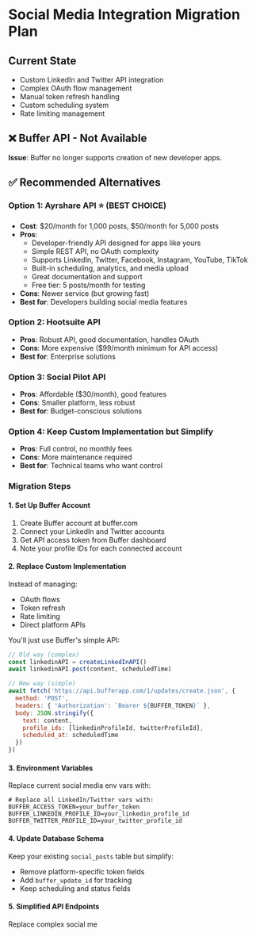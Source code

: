 # Social Media Integration Migration Plan

## Current State
- Custom LinkedIn and Twitter API integration
- Complex OAuth flow management
- Manual token refresh handling
- Custom scheduling system
- Rate limiting management

## ❌ Buffer API - Not Available
**Issue**: Buffer no longer supports creation of new developer apps.

## ✅ Recommended Alternatives

### Option 1: Ayrshare API ⭐ (BEST CHOICE)
- **Cost**: $20/month for 1,000 posts, $50/month for 5,000 posts
- **Pros**: 
  - Developer-friendly API designed for apps like yours
  - Simple REST API, no OAuth complexity
  - Supports LinkedIn, Twitter, Facebook, Instagram, YouTube, TikTok
  - Built-in scheduling, analytics, and media upload
  - Great documentation and support
  - Free tier: 5 posts/month for testing
- **Cons**: Newer service (but growing fast)
- **Best for**: Developers building social media features

### Option 2: Hootsuite API
- **Pros**: Robust API, good documentation, handles OAuth
- **Cons**: More expensive ($99/month minimum for API access)
- **Best for**: Enterprise solutions

### Option 3: Social Pilot API
- **Pros**: Affordable ($30/month), good features
- **Cons**: Smaller platform, less robust
- **Best for**: Budget-conscious solutions

### Option 4: Keep Custom Implementation but Simplify
- **Pros**: Full control, no monthly fees
- **Cons**: More maintenance required
- **Best for**: Technical teams who want control

### Migration Steps

#### 1. Set Up Buffer Account
1. Create Buffer account at buffer.com
2. Connect your LinkedIn and Twitter accounts
3. Get API access token from Buffer dashboard
4. Note your profile IDs for each connected account

#### 2. Replace Custom Implementation
Instead of managing:
- OAuth flows
- Token refresh
- Rate limiting
- Direct platform APIs

You'll just use Buffer's simple API:
```javascript
// Old way (complex)
const linkedinAPI = createLinkedInAPI()
await linkedinAPI.post(content, scheduledTime)

// New way (simple)
await fetch('https://api.bufferapp.com/1/updates/create.json', {
  method: 'POST',
  headers: { 'Authorization': `Bearer ${BUFFER_TOKEN}` },
  body: JSON.stringify({
    text: content,
    profile_ids: [linkedinProfileId, twitterProfileId],
    scheduled_at: scheduledTime
  })
})
```

#### 3. Environment Variables
Replace current social media env vars with:
```env
# Replace all LinkedIn/Twitter vars with:
BUFFER_ACCESS_TOKEN=your_buffer_token
BUFFER_LINKEDIN_PROFILE_ID=your_linkedin_profile_id
BUFFER_TWITTER_PROFILE_ID=your_twitter_profile_id
```

#### 4. Update Database Schema
Keep your existing `social_posts` table but simplify:
- Remove platform-specific token fields
- Add `buffer_update_id` for tracking
- Keep scheduling and status fields

#### 5. Simplified API Endpoints
Replace complex social me